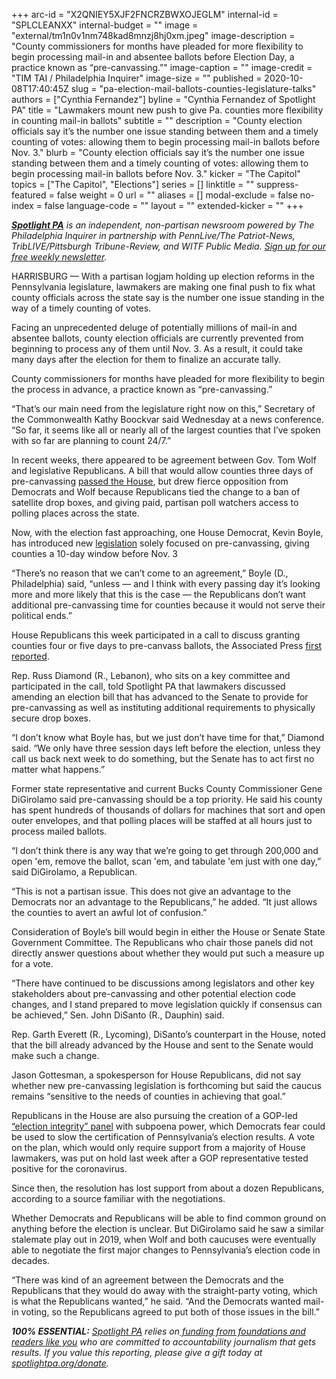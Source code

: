 +++
arc-id = "X2QNIEY5XJF2FNCRZBWXOJEGLM"
internal-id = "SPLCLEANXX"
internal-budget = ""
image = "external/tm1n0v1nm748kad8mnzj8hj0xm.jpeg"
image-description = "County commissioners for months have pleaded for more flexibility to begin processing mail-in and absentee ballots before Election Day, a practice known as “pre-canvassing.”"
image-caption = ""
image-credit = "TIM TAI / Philadelphia Inquirer"
image-size = ""
published = 2020-10-08T17:40:45Z
slug = "pa-election-mail-ballots-counties-legislature-talks"
authors = ["Cynthia Fernandez"]
byline = "Cynthia Fernandez of Spotlight PA"
title = "Lawmakers mount new push to give Pa. counties more flexibility in counting mail-in ballots"
subtitle = ""
description = "County election officials say it’s the number one issue standing between them and a timely counting of votes: allowing them to begin processing mail-in ballots before Nov. 3."
blurb = "County election officials say it’s the number one issue standing between them and a timely counting of votes: allowing them to begin processing mail-in ballots before Nov. 3."
kicker = "The Capitol"
topics = ["The Capitol", "Elections"]
series = []
linktitle = ""
suppress-featured = false
weight = 0
url = ""
aliases = []
modal-exclude = false
no-index = false
language-code = ""
layout = ""
extended-kicker = ""
+++

<a href="https://lesspage.com/"><i><b>Spotlight PA</b></i></a><i> is an independent, non-partisan newsroom powered by The Philadelphia Inquirer in partnership with PennLive/The Patriot-News, TribLIVE/Pittsburgh Tribune-Review, and WITF Public Media. </i><a href="https://lesspage.com/newsletters"><i>Sign up for our free weekly newsletter</i></a><i>.</i>

HARRISBURG — With a partisan logjam holding up election reforms in the Pennsylvania legislature, lawmakers are making one final push to fix what county officials across the state say is the number one issue standing in the way of a timely counting of votes.

Facing an unprecedented deluge of potentially millions of mail-in and absentee ballots, county election officials are currently prevented from beginning to process any of them until Nov. 3. As a result, it could take many days after the election for them to finalize an accurate tally.

County commissioners for months have pleaded for more flexibility to begin the process in advance, a practice known as “pre-canvassing.”

“That’s our main need from the legislature right now on this,” Secretary of the Commonwealth Kathy Boockvar said Wednesday at a news conference. “So far, it seems like all or nearly all of the largest counties that I’ve spoken with so far are planning to count 24/7.”

In recent weeks, there appeared to be agreement between Gov. Tom Wolf and legislative Republicans. A bill that would allow counties three days of pre-canvassing <a href="https://lesspage.com/news/2020/09/pa-election-reform-mail-ballots-voting-drop-boxes/" target="_blank">passed the House</a>, but drew fierce opposition from Democrats and Wolf because Republicans tied the change to a ban of satellite drop boxes, and giving paid, partisan poll watchers access to polling places across the state.

<script src="https://lesspage.com/embed.js" async></script><div data-spl-embed-version="1" data-spl-src="https://lesspage.com/embeds/newsletter/"></div>

Now, with the election fast approaching, one House Democrat, Kevin Boyle, has introduced new <a href="https://www.legis.state.pa.us/cfdocs/billInfo/billInfo.cfm?sYear=2019&sInd=0&body=H&type=B&bn=2916">legislation</a> solely focused on pre-canvassing, giving counties a 10-day window before Nov. 3

“There’s no reason that we can’t come to an agreement,” Boyle (D., Philadelphia) said, “unless — and I think with every passing day it’s looking more and more likely that this is the case — the Republicans don’t want additional pre-canvassing time for counties because it would not serve their political ends.”

House Republicans this week participated in a call to discuss granting counties four or five days to pre-canvass ballots, the Associated Press <a href="https://apnews.com/article/election-2020-harrisburg-pennsylvania-legislation-elections-5603c90faf7328228a7b92cc36c4ac6c">first reported</a>.

Rep. Russ Diamond (R., Lebanon), who sits on a key committee and participated in the call, told Spotlight PA that lawmakers discussed amending an election bill that has advanced to the Senate to provide for pre-canvassing as well as instituting additional requirements to physically secure drop boxes.

“I don’t know what Boyle has, but we just don’t have time for that,” Diamond said. “We only have three session days left before the election, unless they call us back next week to do something, but the Senate has to act first no matter what happens.”

Former state representative and current Bucks County Commissioner Gene DiGirolamo said pre-canvassing should be a top priority. He said his county has spent hundreds of thousands of dollars for machines that sort and open outer envelopes, and that polling places will be staffed at all hours just to process mailed ballots.

“I don’t think there is any way that we’re going to get through 200,000 and open 'em, remove the ballot, scan 'em, and tabulate 'em just with one day,” said DiGirolamo, a Republican.

“This is not a partisan issue. This does not give an advantage to the Democrats nor an advantage to the Republicans,” he added. “It just allows the counties to avert an awful lot of confusion.”

Consideration of Boyle’s bill would begin in either the House or Senate State Government Committee. The Republicans who chair those panels did not directly answer questions about whether they would put such a measure up for a vote.

“There have continued to be discussions among legislators and other key stakeholders about pre-canvassing and other potential election code changes, and I stand prepared to move legislation quickly if consensus can be achieved,” Sen. John DiSanto (R., Dauphin) said.

Rep. Garth Everett (R., Lycoming), DiSanto’s counterpart in the House, noted that the bill already advanced by the House and sent to the Senate would make such a change.

Jason Gottesman, a spokesperson for House Republicans, did not say whether new pre-canvassing legislation is forthcoming but said the caucus remains “sensitive to the needs of counties in achieving that goal.”

<script src="https://lesspage.com/embed.js" async></script><div data-spl-embed-version="1" data-spl-src="https://lesspage.com/embeds/donate/?teaser_text=Spotlight%20PA%20provides%20essential%2C%20public-service%20journalism%20thanks%20to%20readers%20like%20you.%20Help%20us%20continue%20that%20work."></div>

Republicans in the House are also pursuing the creation of a GOP-led <a href="https://lesspage.com/news/2020/09/pa-election-integrity-committee-house-republicans-voting/">“election integrity” panel</a> with subpoena power, which Democrats fear could be used to slow the certification of Pennsylvania’s election results. A vote on the plan, which would only require support from a majority of House lawmakers, was put on hold last week after a GOP representative tested positive for the coronavirus.

Since then, the resolution has lost support from about a dozen Republicans, according to a source familiar with the negotiations.

Whether Democrats and Republicans will be able to find common ground on anything before the election is unclear. But DiGirolamo said he saw a similar stalemate play out in 2019, when Wolf and both caucuses were eventually able to negotiate the first major changes to Pennsylvania’s election code in decades.

“There was kind of an agreement between the Democrats and the Republicans that they would do away with the straight-party voting, which is what the Republicans wanted,” he said. “And the Democrats wanted mail-in voting, so the Republicans agreed to put both of those issues in the bill.”

<i><b>100% ESSENTIAL:</b></i><i> </i><a href="https://lesspage.com/"><i>Spotlight PA</i></a><i> relies on</i><a href="https://lesspage.com/support"><i> funding from foundations and readers like you</i></a><i> who are committed to accountability journalism that gets results. If you value this reporting, please give a gift today at </i><a href="http://spotlightpa.org/donate"><i>spotlightpa.org/donate</i></a><i>.</i>

<script src="https://lesspage.com/embed.js" async></script><div data-spl-embed-version="1" data-spl-src="https://lesspage.com/embeds/tips/?tip_text=What%20%3Cb%3Eelection%20stories%3C%2Fb%3E%20should%20Spotlight%20PA%20be%20covering%3F%20Tell%20us.%20"></div>

